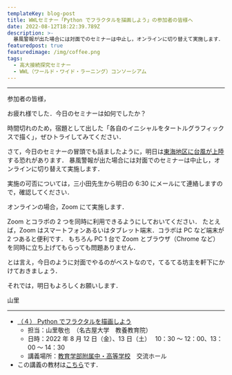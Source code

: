 ```yaml
---
templateKey: blog-post
title: WWLセミナー「Python でフラクタルを描画しよう」の参加者の皆様へ
date: 2022-08-12T18:22:39.789Z
description: >-
  暴風警報が出た場合には対面でのセミナーは中止し，オンラインに切り替えて実施します．
featuredpost: true
featuredimage: /img/coffee.png
tags:
  - 高大接続探究セミナー
  - WWL（ワールド・ワイド・ラーニング）コンソーシアム
---
```


---

参加者の皆様，

お疲れ様でした．今日のセミナーは如何でしたか？

時間切れのため，宿題として出した「各自のイニシャルをタートルグラフィックスで描く」，ぜひトライしてみてください．

さて，今日のセミナーの冒頭でも話ましたように，明日は[東海地区に台風が上陸](https://www.jma.go.jp/bosai/map.html#7/30.935/140.01/&elem=root&typhoon=all&contents=typhoon)する恐れがあります．
暴風警報が出た場合には対面でのセミナーは中止し，オンラインに切り替えて実施します．

実施の可否については，三小田先生から明日の 6:30 にメールにて連絡しますので，確認してください．

オンラインの場合，Zoom にて実施します．

Zoom とコラボの 2 つを同時に利用できるようにしておいてください．
たとえば，Zoom はスマートフォンあるいはタブレット端末．コラボは PC など端末が 2 つあると便利です．
もちろん PC 1 台で Zoom とブラウザ（Chrome など）を同時に立ち上げてもらっても問題ありません．

とは言え，今日のように対面でやるのがベストなので，てるてる坊主を軒下にかけておきましょう．

それでは，明日もよろしくお願いします．

山里

---

- [（４） Python でフラクタルを描画しよう](/research/OER/wwl/)
  - 担当：山里敬也　（名古屋大学　教養教育院）
  - 日時：2022 年 8 月 12 日（金）、13 日（土）　 10：30 ～ 12：00、13：00 ～ 14：30
  - 講義場所：[教育学部附属中・高等学校](https://highschl.educa.nagoya-u.ac.jp/)　交流ホール
- この講義の教材は[こちら](/research/OER/wwl/)です．

